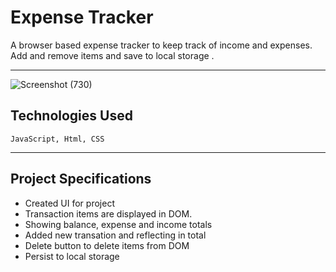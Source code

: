 # Expense Tracker

A browser based expense tracker to keep track of income and expenses. Add and remove items and save to local storage .

<hr>

![Screenshot (730)](https://user-images.githubusercontent.com/54171759/138550705-b08b522a-72b6-467f-90da-2b388e20d203.png)


## Technologies Used

``` JavaScript, Html, CSS ```

<hr>

## Project Specifications

- Created UI for project
- Transaction items are displayed in DOM.
- Showing balance, expense and income totals
- Added new transation and reflecting in total
- Delete button to delete items from DOM
- Persist to local storage
